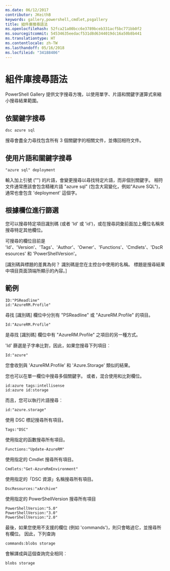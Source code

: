 ```yaml
---
ms.date: 06/12/2017
contributor: JKeithB
keywords: gallery,powershell,cmdlet,psgallery
title: 組件庫搜尋語法
ms.openlocfilehash: 52fca21a00bcc6e3789bceb331acf5bc771bb0f2
ms.sourcegitcommit: 54534635eedacf531d8d6344019dc16a50b8b441
ms.translationtype: HT
ms.contentlocale: zh-TW
ms.lasthandoff: 05/16/2018
ms.locfileid: "34188406"
---
```

# <a name="gallery-search-syntax"></a>組件庫搜尋語法

PowerShell Gallery 提供文字搜尋方塊，以使用單字、片語和關鍵字運算式來縮小搜尋結果範圍。

## <a name="search-by-keywords"></a>依關鍵字搜尋

    dsc azure sql

搜尋會盡全力尋找包含所有 3 個關鍵字的相關文件，並傳回相符文件。

## <a name="search-using-phrases-and-keywords"></a>使用片語和關鍵字搜尋

    "azure sql" deployment

輸入加上引號 ("") 的片語，會變更搜尋以尋找特定片語，而非個別關鍵字。
相符文件通常應該會包含精確片語 "azure sql" (包含大寫變化，例如"Azure SQL")，通常也會包含 'deployment' 這個字。

## <a name="filtering-on-fields"></a>根據欄位進行篩選

您可以搜尋特定項目識別碼 (或者 'Id' 或 'id')，或在搜尋詞彙前面加上欄位名稱來搜尋特定其他欄位。

可搜尋的欄位目前是 'Id'、'Version'、'Tags'、'Author'、'Owner'、'Functions'、'Cmdlets'、'DscResources' 和 'PowerShellVersion'。

[識別碼與標題的差異為何？ 識別碼是您在主控台中使用的名稱。 標題是搜尋結果中項目頁面頂端所顯示的內容。]

## <a name="examples"></a>範例

    ID:"PSReadline"
    id:"AzureRM.Profile"

尋找 [識別碼] 欄位中分別有 "PSReadline" 或 "AzureRM.Profile" 的項目。

    Id:"AzureRM.Profile"

是尋找 [識別碼] 欄位中有 "AzureRM.Profile" 之項目的另一種方式。

'Id' 篩選是子字串比對，因此，如果您搜尋下列項目︰

    Id:"azure"

您會收到與 'AzureRM.Profile' 和 'Azure.Storage' 類似的結果。

您也可以在單一欄位中搜尋多個關鍵字。 或者，混合使用和比對欄位。

    id:azure tags:intellisense
    id:azure id:storage

而且，您可以執行片語搜尋︰

    id:"azure.storage"


使用 DSC 標記搜尋所有項目。

    Tags:"DSC"

使用指定的函數搜尋所有項目。

    Functions:"Update-AzureRM"

使用指定的 Cmdlet 搜尋所有項目。

    Cmdlets:"Get-AzureRmEnvironment"

使用指定的「DSC 資源」名稱搜尋所有項目。

    DscResources:"xArchive"

使用指定的 PowerShellVersion 搜尋所有項目

    PowerShellVersion:"5.0"
    PowerShellVersion:"3.0"
    PowerShellVersion:"2.0"


最後，如果您使用不支援的欄位 (例如 'commands')，則只會略過它，並搜尋所有欄位。 因此，下列查詢

    commands:blobs storage

會解譯成與這個查詢完全相同︰

    blobs storage